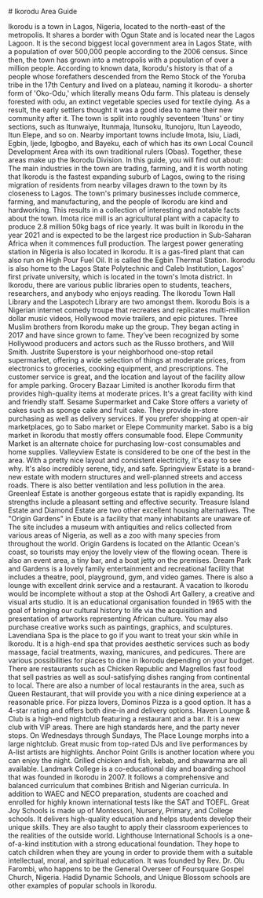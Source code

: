 \# Ikorodu Area Guide

Ikorodu is a town in Lagos, Nigeria, located to the north\-east of the metropolis. It shares a border with Ogun State and is located near the Lagos Lagoon. It is the second biggest local government area in Lagos State, with a population of over 500,000 people according to the 2006 census. Since then, the town has grown into a metropolis with a population of over a million people. According to known data, Ikorodu's history is that of a people whose forefathers descended from the Remo Stock of the Yoruba tribe in the 17th Century and lived on a plateau, naming it Ikorodu\- a shorter form of 'Oko\-Odu,' which literally means Odu farm. This plateau is densely forested with odu, an extinct vegetable species used for textile dying. As a result, the early settlers thought it was a good idea to name their new community after it. The town is split into roughly seventeen 'Ituns' or tiny sections, such as Itunwaiye, Itunmaja, Itunsoku, Itunojoru, Itun Layeodo, Itun Elepe, and so on. Nearby important towns include Imota, Isiu, Liadi, Egbin, Ijede, Igbogbo, and Bayeku, each of which has its own Local Council Development Area with its own traditional rulers (Obas). Together, these areas make up the Ikorodu Division. In this guide, you will find out about: The main industries in the town are trading, farming, and it is worth noting that Ikorodu is the fastest expanding suburb of Lagos, owing to the rising migration of residents from nearby villages drawn to the town by its closeness to Lagos. The town's primary businesses include commerce, farming, and manufacturing, and the people of Ikorodu are kind and hardworking. This results in a collection of interesting and notable facts about the town. Imota rice mill is an agricultural plant with a capacity to produce 2\.8 million 50kg bags of rice yearly. It was built in Ikorodu in the year 2021 and is expected to be the largest rice production in Sub\-Saharan Africa when it commences full production. The largest power generating station in Nigeria is also located in Ikorodu. It is a gas\-fired plant that can also run on High Pour Fuel Oil. It is called the Egbin Thermal Station. Ikorodu is also home to the Lagos State Polytechnic and Caleb Institution, Lagos' first private university, which is located in the town's Imota district. In Ikorodu, there are various public libraries open to students, teachers, researchers, and anybody who enjoys reading. The Ikorodu Town Hall Library and the Laspotech Library are two amongst them. Ikorodu Bois is a Nigerian internet comedy troupe that recreates and replicates multi\-million dollar music videos, Hollywood movie trailers, and epic pictures. Three Muslim brothers from Ikorodu make up the group. They began acting in 2017 and have since grown to fame. They’ve been recognized by some Hollywood producers and actors such as the Russo brothers, and Will Smith. Justrite Superstore is your neighborhood one\-stop retail supermarket, offering a wide selection of things at moderate prices, from electronics to groceries, cooking equipment, and prescriptions. The customer service is great, and the location and layout of the facility allow for ample parking. Grocery Bazaar Limited is another Ikorodu firm that provides high\-quality items at moderate prices. It's a great facility with kind and friendly staff. Sesame Supermarket and Cake Store offers a variety of cakes such as sponge cake and fruit cake. They provide in\-store purchasing as well as delivery services. If you prefer shopping at open\-air marketplaces, go to Sabo market or Elepe Community market. Sabo is a big market in Ikorodu that mostly offers consumable food. Elepe Community Market is an alternate choice for purchasing low\-cost consumables and home supplies. Valleyview Estate is considered to be one of the best in the area. With a pretty nice layout and consistent electricity, it's easy to see why. It's also incredibly serene, tidy, and safe. Springview Estate is a brand\-new estate with modern structures and well\-planned streets and access roads. There is also better ventilation and less pollution in the area. Greenleaf Estate is another gorgeous estate that is rapidly expanding. Its strengths include a pleasant setting and effective security. Treasure Island Estate and Diamond Estate are two other excellent housing alternatives. The "Origin Gardens" in Ebute is a facility that many inhabitants are unaware of. The site includes a museum with antiquities and relics collected from various areas of Nigeria, as well as a zoo with many species from throughout the world. Origin Gardens is located on the Atlantic Ocean's coast, so tourists may enjoy the lovely view of the flowing ocean. There is also an event area, a tiny bar, and a boat jetty on the premises. Dream Park and Gardens is a lovely family entertainment and recreational facility that includes a theatre, pool, playground, gym, and video games. There is also a lounge with excellent drink service and a restaurant. A vacation to Ikorodu would be incomplete without a stop at the Oshodi Art Gallery, a creative and visual arts studio. It is an educational organisation founded in 1965 with the goal of bringing our cultural history to life via the acquisition and presentation of artworks representing African culture. You may also purchase creative works such as paintings, graphics, and sculptures. Lavendiana Spa is the place to go if you want to treat your skin while in Ikorodu. It is a high\-end spa that provides aesthetic services such as body massage, facial treatments, waxing, manicures, and pedicures. There are various possibilities for places to dine in Ikorodu depending on your budget. There are restaurants such as Chicken Republic and Magrellos fast food that sell pastries as well as soul\-satisfying dishes ranging from continental to local. There are also a number of local restaurants in the area, such as Queen Restaurant, that will provide you with a nice dining experience at a reasonable price. For pizza lovers, Dominos Pizza is a good option. It has a 4\-star rating and offers both dine\-in and delivery options. Haven Lounge \& Club is a high\-end nightclub featuring a restaurant and a bar. It is a new club with VIP areas. There are high standards here, and the party never stops. On Wednesdays through Sundays, The Place Lounge morphs into a large nightclub. Great music from top\-rated DJs and live performances by A\-list artists are highlights. Anchor Point Grills is another location where you can enjoy the night. Grilled chicken and fish, kebab, and shawarma are all available. Landmark College is a co\-educational day and boarding school that was founded in Ikorodu in 2007\. It follows a comprehensive and balanced curriculum that combines British and Nigerian curricula. In addition to WAEC and NECO preparation, students are coached and enrolled for highly known international tests like the SAT and TOEFL. Great Joy Schools is made up of Montessori, Nursery, Primary, and College schools. It delivers high\-quality education and helps students develop their unique skills. They are also taught to apply their classroom experiences to the realities of the outside world. Lighthouse International Schools is a one\-of\-a\-kind institution with a strong educational foundation. They hope to catch children when they are young in order to provide them with a suitable intellectual, moral, and spiritual education. It was founded by Rev. Dr. Olu Farombi, who happens to be the General Overseer of Foursquare Gospel Church, Nigeria. Hadid Dynamic Schools, and Unique Blossom schools are other examples of popular schools in Ikorodu.